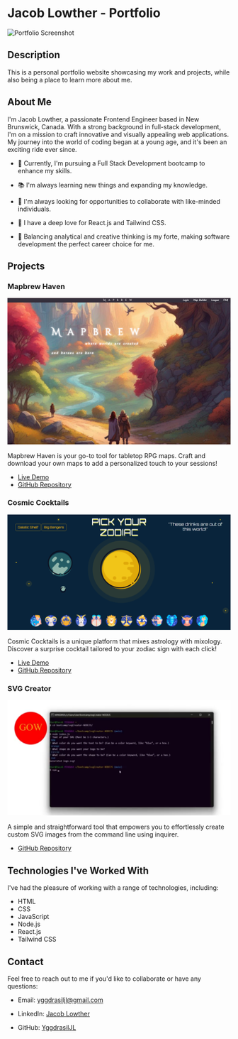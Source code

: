 # Jacob Lowther - Portfolio

![Portfolio Screenshot](assets/portfolio-screenshot.png)

## Description

This is a personal portfolio website showcasing my work and projects, while also being a place to learn more about me.

## About Me

I'm Jacob Lowther, a passionate Frontend Engineer based in New Brunswick, Canada. With a strong background in full-stack development, I'm on a mission to craft innovative and visually appealing web applications. My journey into the world of coding began at a young age, and it's been an exciting ride ever since.

- 🔭 Currently, I'm pursuing a Full Stack Development bootcamp to enhance my skills.

- 📚 I'm always learning new things and expanding my knowledge.

- 🤝 I'm always looking for opportunities to collaborate with like-minded individuals.

- 🌱 I have a deep love for React.js and Tailwind CSS.

- 🚀 Balancing analytical and creative thinking is my forte, making software development the perfect career choice for me.

## Projects

### Mapbrew Haven

![Mapbrew Haven](public/assets/portfolio/mapbrew.png)

Mapbrew Haven is your go-to tool for tabletop RPG maps. Craft and download your own maps to add a personalized touch to your sessions!

- [Live Demo](https://mapbrew-websitee-20a575919a4b.herokuapp.com/login)
- [GitHub Repository](https://github.com/YggdrasilJL/mapbrew-haven)

### Cosmic Cocktails

![Cosmic Cocktails](public/assets/portfolio/cosmic-cocktails.png)

Cosmic Cocktails is a unique platform that mixes astrology with mixology. Discover a surprise cocktail tailored to your zodiac sign with each click!

- [Live Demo](https://graycoded.github.io/cosmic-cocktail-2.0)
- [GitHub Repository](https://github.com/YggdrasilJL/cosmic-cocktails)

### SVG Creator

![SVG Creator](public/assets/portfolio/svg-creator.png)

A simple and straightforward tool that empowers you to effortlessly create custom SVG images from the command line using inquirer.

- [GitHub Repository](https://github.com/YggdrasilJL/svgCreator-NODEJS)

## Technologies I've Worked With

I've had the pleasure of working with a range of technologies, including:

- HTML
- CSS
- JavaScript
- Node.js
- React.js
- Tailwind CSS

## Contact

Feel free to reach out to me if you'd like to collaborate or have any questions:

- Email: yggdrasiljl@gmail.com

- LinkedIn: [Jacob Lowther](https://www.linkedin.com/in/jacob-lowther)

- GitHub: [YggdrasilJL](https://github.com/YggdrasilJL)
